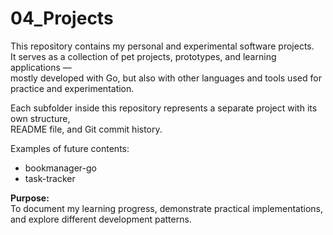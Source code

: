 # 04_Projects

This repository contains my personal and experimental software projects.  
It serves as a collection of pet projects, prototypes, and learning applications —  
mostly developed with Go, but also with other languages and tools used for practice and experimentation.

Each subfolder inside this repository represents a separate project with its own structure,  
README file, and Git commit history.

Examples of future contents:
- bookmanager-go
- task-tracker

**Purpose:**  
To document my learning progress, demonstrate practical implementations, and explore different development patterns.
